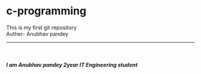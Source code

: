 # c-programming
This is my first git repository 
<br>Auther- Anubhav pandey
<hr><br>
<h5>I am Anubhav pandey 2year IT Engineering student
